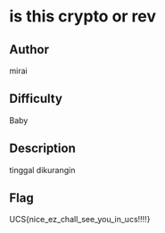 # is this crypto or rev

## Author

mirai

## Difficulty

Baby

## Description

tinggal dikurangin

## Flag

UCS{nice_ez_chall_see_you_in_ucs!!!!}
